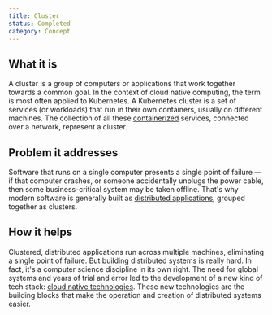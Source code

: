 ```yaml
---
title: Cluster
status: Completed
category: Concept
---
```


## What it is

A cluster is a group of computers or applications that work together towards a common goal. In the context of cloud native computing, the term is most often applied to Kubernetes. A Kubernetes cluster is a set of services (or workloads) that run in their own containers, usually on different machines. The collection of all these [containerized](/containerization/) services, connected over a network, represent a cluster.

## Problem it addresses 

Software that runs on a single computer presents a single point of failure — if that computer crashes, or someone accidentally unplugs the power cable, then some business-critical system may be taken offline. That's why modern software is generally built as [distributed applications](/distributed_apps/), grouped together as clusters. 

## How it helps

Clustered, distributed applications run across multiple machines, eliminating a single point of failure. But building distributed systems is really hard. In fact, it's a computer science discipline in its own right. The need for global systems and years of trial and error led to the development of a new kind of tech stack: [cloud native technologies](/cloud_native_tech/). These new technologies are the building blocks that make the operation and creation of distributed systems easier.
